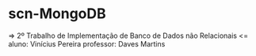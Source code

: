 # scn-MongoDB

=> 2º Trabalho de Implementação de Banco de Dados não Relacionais <=
aluno: Vinícius Pereira
professor: Daves Martins
